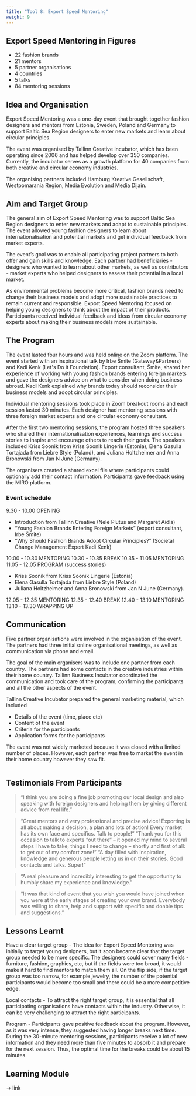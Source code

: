 ```yaml
---
title: "Tool 8: Export Speed Mentoring"
weight: 9
---
```


## Export Speed Mentoring in Figures

* 22 fashion brands
* 21 mentors
* 5 partner organisations
* 4 countries
* 5 talks
* 84 mentoring sessions

## Idea and Organisation

Export Speed Mentoring was a one-day event that brought together fashion designers and mentors from Estonia, Sweden, Poland and Germany to support Baltic Sea Region designers to enter new markets and learn about circular principles.

The event was organised by Tallinn Creative Incubator, which has been operating since 2006 and has helped develop over 350 companies. Currently, the incubator serves as a growth platform for 40 companies from both creative and circular economy industries.

The organising partners included Hamburg Kreative Gesellschaft, Westpomarania Region, Media Evolution and Media Dijain.

## Aim and Target Group

The general aim of Export Speed Mentoring was to support Baltic Sea Region designers to enter new markets and adapt to sustainable principles. The event allowed young fashion designers to learn about internationalisation and potential markets and get individual feedback from market experts.

The event’s goal was to enable all participating project partners to both offer and gain skills and knowledge. Each partner had beneficiaries - designers who wanted to learn about other markets, as well as contributors - market experts who helped designers to assess their potential in a local market.

As environmental problems become more critical, fashion brands need to change their business models and adopt more sustainable practices to remain current and responsible. Export Speed Mentoring focused on helping young designers to think about the impact of their products. Participants received individual feedback and ideas from circular economy experts about making their business models more sustainable.

## The Program

The event lasted four hours and was held online on the Zoom platform. The event started with an inspirational talk by Irbe Šmite (Gateway&Partners) and Kadi Kenk (Let's Do it Foundation). Export consultant, Šmite, shared her experience of working with young fashion brands entering foreign markets and gave the designers advice on what to consider when doing business abroad. Kadi Kenk explained why brands today should reconsider their business models and adopt circular principles.

Individual mentoring sessions took place in Zoom breakout rooms and each session lasted 30 minutes. Each designer had mentoring sessions with three foreign market experts and one circular economy consultant.

After the first two mentoring sessions, the program hosted three speakers who shared their internationalisation experiences, learnings and success stories to inspire and encourage others to reach their goals. The speakers included Kriss Soonik from Kriss Soonik Lingerie (Estonia), Elena Gasulla Tortajada from Liebre Style (Poland), and Juliana Holtzheimer and Anna Bronowski from Jan N June (Germany).

The organisers created a shared excel file where participants could optionally add their contact information. Participants gave feedback using the MIRO platform.

### Event schedule

9.30 - 10.00 OPENING
* Introduction from Tallinn Creative (Nele Plutus and Margaret Aidla)
* “Young Fashion Brands Entering Foreign Markets” (export consultant, Irbe Šmite)
* “Why Should Fashion Brands Adopt Circular Principles?” (Societal Change Management Expert  Kadi Kenk)

10:00 - 10.30 MENTORING
10.30 - 10.35 BREAK
10.35 - 11.05 MENTORING
11.05 - 12.05 PROGRAM (success stories)

* Kriss Soonik from Kriss Soonik Lingerie (Estonia)
* Elena Gasulla Tortajada from Liebre Style (Poland)
* Juliana Holtzheimer and Anna Bronowski from Jan N June (Germany).

12.05 - 12.35 MENTORING
12.35 - 12.40 BREAK
12.40 - 13.10 MENTORING
13.10 - 13.30 WRAPPING UP

## Communication
Five partner organisations were involved in the organisation of the event. The partners had three initial online organisational meetings, as well as communication via phone and email.

The goal of the main organisers was to include one partner from each country. The partners had some contacts in the creative industries within their home country. Tallinn Business Incubator coordinated the communication and took care of the program, confirming the participants and all the other aspects of the event.

Tallinn Creative Incubator prepared the general marketing material, which included
* Details of the event (time, place etc)
* Content of the event
* Criteria for the participants
* Application forms for the participants

The event was not widely marketed because it was closed with a limited number of places. However, each partner was free to market the event in their home country however they saw fit.

<img src="/assets/images/tool_8/tool8_1.jpg" alt="" />

## Testimonials From Participants

> “I think you are doing a fine job promoting our local design and also speaking with foreign designers and helping them by giving different advice from real life.”

> “Great mentors and very professional and precise advice! Exporting is all about making a decision, a plan and lots of action! Every market has its own face and specifics. Talk to people!”
“Thank you for this occasion to talk to experts “out there“ – it opened my mind to several steps I have to take, things I need to change – shortly and first of all: to get out of my comfort zone!”
> “A day filled with inspiration, knowledge and generous people letting us in on their stories. Good contacts and talks. Super!”

> “A real pleasure and incredibly interesting to get the opportunity to humbly share my experience and knowledge.”

> “It was that kind of event that you wish you would have joined when you were at the early stages of creating your own brand. Everybody was willing to share, help and support with specific and doable tips and suggestions.”


## Lessons Learnt

Have a clear target group - The idea for Export Speed Mentoring was initially to target young designers, but it soon became clear that the target group needed to be more specific. The designers could cover many fields - furniture, fashion, graphics, etc, but if the fields were too broad, it would make it hard to find mentors to match them all. On the flip side, if the target group was too narrow, for example jewelry, the number of the potential participants would become too small and there could be a more competitive edge.

Local contacts - To attract the right target group, it is essential that all participating organisations have contacts within the industry. Otherwise, it can be very challenging to attract the right participants.

Program - Participants gave positive feedback about the program. However, as it was very intense, they suggested having longer breaks next time. During the 30-minute mentoring sessions, participants receive a lot of new information and they need more than five minutes to absorb it and prepare for the next session. Thus, the optimal time for the breaks could be about 15 minutes.

## Learning Module
-> link
